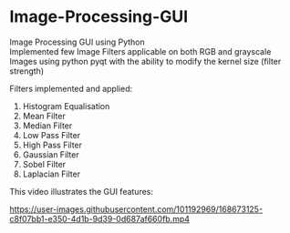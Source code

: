 # Image-Processing-GUI
Image Processing GUI using Python \
Implemented few Image Filters applicable on both RGB and grayscale Images using python pyqt
with the ability to modify the kernel size (filter strength)

Filters implemented and applied: 
1. Histogram Equalisation
2. Mean Filter
3. Median Filter
4. Low Pass Filter
5. High Pass Filter
6. Gaussian Filter
7. Sobel Filter
8. Laplacian Filter

This video illustrates the GUI features:


https://user-images.githubusercontent.com/101192969/168673125-c8f07bb1-e350-4d1b-9d39-0d687af660fb.mp4

